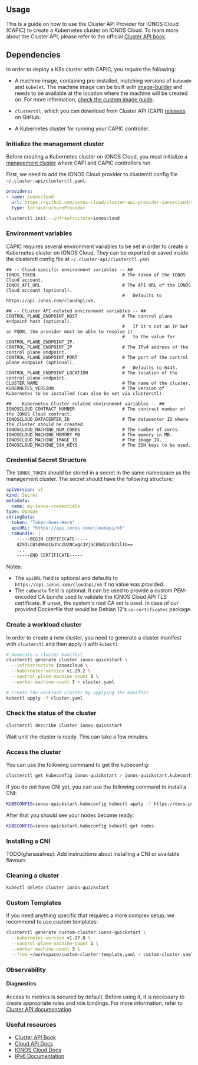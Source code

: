 ## Usage

This is a guide on how to use the Cluster API Provider for IONOS Cloud (CAPIC) to create a Kubernetes cluster 
on IONOS Cloud. To learn more about the Cluster API, please refer 
to the official [Cluster API book](https://cluster-api.sigs.k8s.io/).

## Dependencies

In order to deploy a K8s cluster with CAPIC, you require the following:

* A machine image, containing pre-installed, matching versions of `kubeadm` and `kubelet`. The machine image can be built with [image-builder](https://github.com/kubernetes-sigs/image-builder) and needs to be available at the
location where the machine will be created on. For more information, [check the custom image guide](custom-image.md).

* `clusterctl`, which you can download from Cluster API (CAPI) [releases](https://github.com/kubernetes-sigs/cluster-api/releases) on GitHub.

* A Kubernetes cluster for running your CAPIC controller.

### Initialize the management cluster

Before creating a Kubernetes cluster on IONOS Cloud, you must initialize a
[management cluster](https://cluster-api.sigs.k8s.io/user/concepts#management-cluster) where CAPI and CAPIC controllers run.

First, we need to add the IONOS Cloud provider to clusterctl config file `~/.cluster-api/clusterctl.yaml`:

```yaml
providers:
- name: ionoscloud
  url: https://github.com/ionos-cloud/cluster-api-provider-ionoscloud/releases/latest/infrastructure-components.yaml
  type: InfrastructureProvider
```

```sh
clusterctl init --infrastructure=ionoscloud
```

### Environment variables

CAPIC requires several environment variables to be set in order to create a Kubernetes cluster on IONOS Cloud.
 They can be exported or saved inside the clusterctl config file at `~/.cluster-api/clusterctl.yaml`

```env
## -- Cloud-specific environment variables -- ##
IONOS_TOKEN                                 # The token of the IONOS Cloud account.
IONOS_API_URL                               # The API URL of the IONOS Cloud account (optional).
                                            #   Defaults to https://api.ionos.com/cloudapi/v6.

## -- Cluster API-related environment variables -- ##
CONTROL_PLANE_ENDPOINT_HOST                 # The control plane endpoint host (optional).
                                            #   If it's not an IP but an FQDN, the provider must be able to resolve it
                                            #   to the value for CONTROL_PLANE_ENDPOINT_IP.
CONTROL_PLANE_ENDPOINT_IP                   # The IPv4 address of the control plane endpoint.
CONTROL_PLANE_ENDPOINT_PORT                 # The port of the control plane endpoint (optional).
                                            #   Defaults to 6443.
CONTROL_PLANE_ENDPOINT_LOCATION             # The location of the control plane endpoint.
CLUSTER_NAME                                # The name of the cluster.
KUBERNETES_VERSION                          # The version of Kubernetes to be installed (can also be set via clusterctl).

## -- Kubernetes Cluster-related environment variables -- ##
IONOSCLOUD_CONTRACT_NUMBER                  # The contract number of the IONOS Cloud contract.
IONOSCLOUD_DATACENTER_ID                    # The datacenter ID where the cluster should be created.
IONOSCLOUD_MACHINE_NUM_CORES                # The number of cores.
IONOSCLOUD_MACHINE_MEMORY_MB                # The memory in MB.
IONOSCLOUD_MACHINE_IMAGE_ID                 # The image ID.
IONOSCLOUD_MACHINE_SSH_KEYS                 # The SSH keys to be used.
```

### Credential Secret Structure

The `IONOS_TOKEN` should be stored in a secret in the same namespace as the management cluster. 
The secret should have the following structure:

```yaml
apiVersion: v1
kind: Secret
metadata:
  name: my-ionos-credentials
type: Opaque
stringData:
  token: "Token-Goes-Here"
  apiURL: "https://api.ionos.com/cloudapi/v6"
  caBundle: |
    -----BEGIN CERTIFICATE-----
    d293LCBtdWNoIGJhc2U2NCwgc3VjaCBhd2Vzb21lIQ==
    ...
    -----END CERTIFICATE-----
```

Notes:

- The `apiURL` field is optional and defaults to `https://api.ionos.com/cloudapi/v6` if no value was provided.
- The `caBundle` field is optional. It can be used to provide a custom PEM-encoded CA bundle used to validate the
IONOS Cloud API TLS certificate. If unset, the system's root CA set is used. In case of our provided Dockerfile that
would be Debian 12's `ca-certificates` package.

### Create a workload cluster

In order to create a new cluster, you need to generate a cluster manifest with `clusterctl` and then apply it with `kubectl`.

```sh
# Generate a cluster manifest
clusterctl generate cluster ionos-quickstart \
  --infrastructure ionoscloud \
  --kubernetes-version v1.29.2 \
  --control-plane-machine-count 3 \
  --worker-machine-count 3 > cluster.yaml

# Create the workload cluster by applying the manifest
kubectl apply -f cluster.yaml
```

### Check the status of the cluster

```sh 
clusterctl describe cluster ionos-quickstart
```

Wait until the cluster is ready. This can take a few minutes.

### Access the cluster

You can use the following command to get the kubeconfig:

```sh
clusterctl get kubeconfig ionos-quickstart > ionos-quickstart.kubeconfig
```

If you do not have CNI yet, you can use the following command to install a CNI:

```sh
KUBECONFIG=ionos-quickstart.kubeconfig kubectl apply -f https://docs.projectcalico.org/manifests/calico.yaml
```
After that you should see your nodes become ready:

```sh
KUBECONFIG=ionos-quickstart.kubeconfig kubectl get nodes
```

### Installing a CNI

TODO(gfariasalves): Add instructions about installing a CNI or available flavours

### Cleaning a cluster

```sh
kubectl delete cluster ionos-quickstart
```

### Custom Templates

If you need anything specific that requires a more complex setup, we recommend to use custom templates:

```sh
clusterctl generate custom-cluster ionos-quickstart \
  --kubernetes-version v1.27.8 \
  --control-plane-machine-count 1 \
  --worker-machine-count 3 \
  --from ~/workspace/custom-cluster-template.yaml > custom-cluster.yaml
```

### Observability

#### Diagnostics

Access to metrics is secured by default. Before using it, it is necessary to create appropriate roles and role bindings.
For more information, refer to [Cluster API documentation](https://main.cluster-api.sigs.k8s.io/tasks/diagnostics).

### Useful resources

* [Cluster API Book](https://cluster-api.sigs.k8s.io/)
* [Cloud API Docs](https://api.ionos.com/docs/cloud/v6/)
* [IONOS Cloud Docs](https://docs.ionos.com/cloud)
* [IPv6 Documentation](https://docs.ionos.com/cloud/network-services/ipv6)
